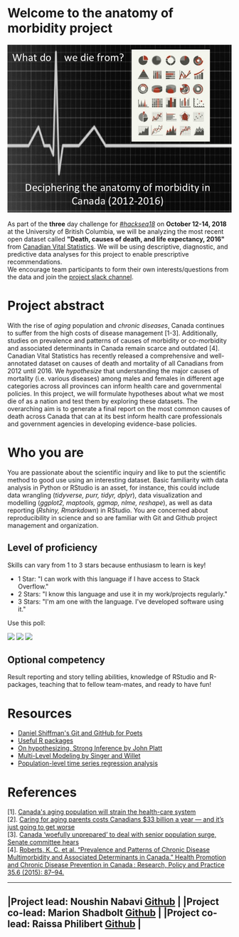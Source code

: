 
# Welcome to the anatomy of morbidity project
![Project8](https://github.com/NoushinN/anatomy-of-morbidity/blob/gh-pages/image/Project-graphics.jpg)  


As part of the **three** day challenge for [_#hackseq18_](https://www.hackseq.com/) on **October 12-14, 2018** at the University of British Columbia, we will be analyzing the most recent open dataset called **"Death, causes of death, and life expectancy, 2016"** from [Canadian Vital Statistics](https://www150.statcan.gc.ca/n1/daily-quotidien/180628/dq180628b-eng.htm). We will be using descriptive, diagnostic, and predictive data analyses for this project to enable prescriptive recommendations.  
We encourage team participants to form their own interests/questions from the data and join the [project slack channel](https://morbidity-anatomy.slack.com/). 

# Project abstract
With the rise of _aging_ population and _chronic diseases_, Canada continues to suffer from the high costs of disease management [1-3]. Additionally, studies on prevalence and patterns of causes of morbidity or co-morbidity and associated determinants in Canada remain scarce and outdated [4].  Canadian Vital Statistics has recently released a comprehensive and well-annotated dataset on causes of death and mortality of all Canadians from 2012 until 2016. We _hypothesize_ that understanding the major causes of mortality (i.e. various diseases) among males and females in different age categories across all provinces can inform health care and governmental policies. In this project, we will formulate hypotheses about what we most die of as a nation and test them by exploring these datasets. The overarching aim is to generate a final report on the most common causes of death across Canada that can at its best inform health care professionals and government agencies in developing evidence-base policies.

# Who you are
You are passionate about the scientific inquiry and like to put the scientific method to good use using an interesting dataset. Basic familiarity with data analysis in Python or RStudio is an asset, for instance, this could include data wrangling (_tidyverse, purr, tidyr, dplyr_), data visualization and modelling (_ggplot2, maptools, ggmap, nlme, reshape_), as well as data reporting (_Rshiny, Rmarkdown_) in RStudio. You are concerned about reproducibility in science and so are familiar with Git and Github project management and organization.  

## Level of proficiency
Skills can vary from 1 to 3 stars because enthusiasm to learn is key!
* 1 Star: "I can work with this language if I have access to Stack Overflow."
* 2 Stars: "I know this language and use it in my work/projects regularly."
* 3 Stars: "I'm am one with the language. I've developed software using it."

Use this poll:

[![](https://api.gh-polls.com/poll/01CQ31FP395X9N3V96B9VPJ6HN/1-star)](https://api.gh-polls.com/poll/01CQ31FP395X9N3V96B9VPJ6HN/1-star/vote)
[![](https://api.gh-polls.com/poll/01CQ31FP395X9N3V96B9VPJ6HN/2-stars)](https://api.gh-polls.com/poll/01CQ31FP395X9N3V96B9VPJ6HN/2-stars/vote)
[![](https://api.gh-polls.com/poll/01CQ31FP395X9N3V96B9VPJ6HN/3-stars)](https://api.gh-polls.com/poll/01CQ31FP395X9N3V96B9VPJ6HN/3-stars/vote)

## Optional competency
Result reporting and story telling abilities, knowledge of RStudio and R-packages, teaching that to fellow team-mates, and ready to have fun!


# Resources
* [Daniel Shiffman's Git and GitHub for Poets](https://www.youtube.com/watch?v=BCQHnlnPusY&list=PLRqwX-V7Uu6ZF9C0YMKuns9sLDzK6zoiV)  
* [Useful R packages](https://support.rstudio.com/hc/en-us/articles/201057987-Quick-list-of-useful-R-packages)  
* [On hypothesizing, Strong Inference by John Platt](http://science.sciencemag.org/content/146/3642/347)  
* [Multi-Level Modeling by Singer and Willet](https://stats.idre.ucla.edu/other/examples/alda/)  
* [Population-level time series regression analysis](https://courses.edx.org/courses/course-v1:UBCx+ITSx+1T2017/course/)

# References  
[1]. [Canada's aging population will strain the health-care system](https://www.theglobeandmail.com/opinion/editorials/canadas-aging-population-will-strain-the-health-care-system/article543638/)  
[2]. [Caring for aging parents costs Canadians $33 billion a year — and it’s just going to get worse](https://business.financialpost.com/personal-finance/retirement/caring-for-aging-parents-costs-canadians-33-billion-a-year-and-its-just-going-to-get-worse)  
[3]. [Canada ‘woefully unprepared’ to deal with senior population surge, Senate committee hears](https://globalnews.ca/news/3489880/aging-senior-population-canada-cost-caring-prepared/)  
[4]. [Roberts, K. C. et al. “Prevalence and Patterns of Chronic Disease Multimorbidity and Associated Determinants in Canada.” Health Promotion and Chronic Disease Prevention in Canada : Research, Policy and Practice 35.6 (2015): 87–94.](https://www.ncbi.nlm.nih.gov/pmc/articles/PMC4910465/)  


---
|**Project lead:** Noushin Nabavi [Github](https://github.com/NoushinN) |
|**Project co-lead:** Marion Shadbolt [Github](https://github.com/mshadbolt) |
|**Project co-lead:** Raissa Philibert [Github](https://github.com/raiphilibert) |
---

